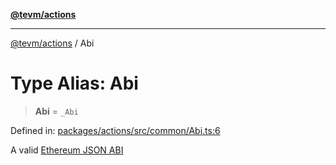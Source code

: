 [**@tevm/actions**](../README.md)

***

[@tevm/actions](../globals.md) / Abi

# Type Alias: Abi

> **Abi** = `_Abi`

Defined in: [packages/actions/src/common/Abi.ts:6](https://github.com/evmts/tevm-monorepo/blob/main/packages/actions/src/common/Abi.ts#L6)

A valid [Ethereum JSON ABI](https://docs.soliditylang.org/en/latest/abi-spec.html#json)
